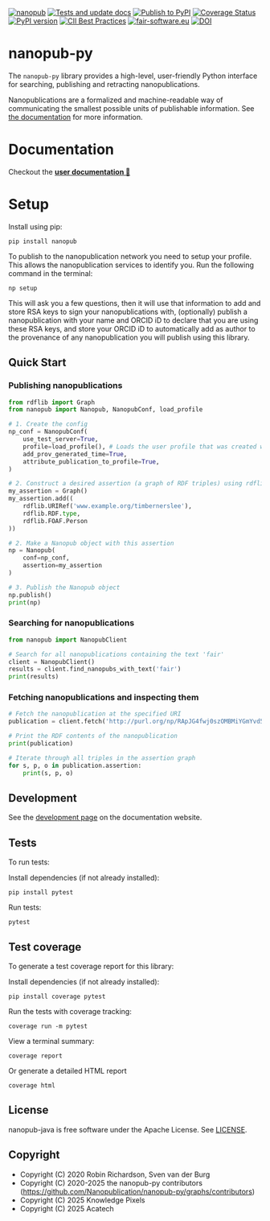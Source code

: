 [![nanopub](https://img.shields.io/badge/rsd-nanopub-00a3e3.svg)](https://www.research-software.nl/software/nanopub)
[![Tests and update docs](https://github.com/Nanopublication/nanopub-py/actions/workflows/build.yml/badge.svg)](https://github.com/Nanopublication/nanopub-py/actions/workflows/build.yml) [![Publish to PyPI](https://github.com/Nanopublication/nanopub-py/actions/workflows/pypi.yml/badge.svg)](https://github.com/Nanopublication/nanopub-py/actions/workflows/pypi.yml)
[![Coverage Status](https://coveralls.io/repos/github/Nanopublication/nanopub-py/badge.svg)](https://coveralls.io/github/Nanopublication/nanopub-py)
[![PyPI version](https://badge.fury.io/py/nanopub.svg)](https://badge.fury.io/py/nanopub)
[![CII Best Practices](https://bestpractices.coreinfrastructure.org/projects/4491/badge)](https://bestpractices.coreinfrastructure.org/projects/4491)
[![fair-software.eu](https://img.shields.io/badge/fair--software.eu-%E2%97%8F%20%20%E2%97%8F%20%20%E2%97%8F%20%20%E2%97%8F%20%20%E2%97%8F-green)](https://fair-software.eu)
[![DOI](https://zenodo.org/badge/302247101.svg)](https://zenodo.org/badge/latestdoi/302247101)

# nanopub-py

The ```nanopub-py``` library provides a high-level, user-friendly Python interface for searching, publishing and retracting nanopublications.

Nanopublications are a formalized and machine-readable way of communicating the smallest possible units of publishable information. See [the documentation](https://nanopublication.github.io/nanopub-py/getting-started/what-are-nanopubs) for more information.

# Documentation

Checkout the **[user documentation 📖 ](https://nanopublication.github.io/nanopub-py)**

# Setup
Install using pip:
```
pip install nanopub
```

To publish to the nanopublication network you need to setup your profile. This allows the nanopublication services to identify you. Run the following command in the terminal:
```
np setup
```
This will ask you a few questions, then it will use that information to add and store RSA keys to sign your nanopublications with, (optionally) publish a nanopublication with your name and ORCID iD to declare that you are using these RSA keys, and store your ORCID iD to automatically add as author to the provenance of any nanopublication you will publish using this library.

## Quick Start


### Publishing nanopublications
```python
from rdflib import Graph
from nanopub import Nanopub, NanopubConf, load_profile

# 1. Create the config
np_conf = NanopubConf(
    use_test_server=True,
    profile=load_profile(), # Loads the user profile that was created with `np setup`
    add_prov_generated_time=True,
    attribute_publication_to_profile=True,
)

# 2. Construct a desired assertion (a graph of RDF triples) using rdflib
my_assertion = Graph()
my_assertion.add((
    rdflib.URIRef('www.example.org/timbernerslee'),
    rdflib.RDF.type,
    rdflib.FOAF.Person
))

# 2. Make a Nanopub object with this assertion
np = Nanopub(
    conf=np_conf,
    assertion=my_assertion
)

# 3. Publish the Nanopub object
np.publish()
print(np)
```


### Searching for nanopublications
```python
from nanopub import NanopubClient

# Search for all nanopublications containing the text 'fair'
client = NanopubClient()
results = client.find_nanopubs_with_text('fair')
print(results)
```

### Fetching nanopublications and inspecting them
```python
# Fetch the nanopublication at the specified URI
publication = client.fetch('http://purl.org/np/RApJG4fwj0szOMBMiYGmYvd5MCtRle6VbwkMJUb1SxxDM')

# Print the RDF contents of the nanopublication
print(publication)

# Iterate through all triples in the assertion graph
for s, p, o in publication.assertion:
    print(s, p, o)

```


## Development

See the [development page](https://nanopublication.github.io/nanopub-py/getting-started/development/) on the documentation website.


## Tests

To run tests: 

Install dependencies (if not already installed):

```
pip install pytest
```

Run tests:

```
pytest
```

## Test coverage

To generate a test coverage report for this library:

Install dependencies (if not already installed):

```
pip install coverage pytest
```

Run the tests with coverage tracking:

```
coverage run -m pytest
```

View a terminal summary:

```
coverage report
```

Or generate a detailed HTML report

```
coverage html
```

## License

nanopub-java is free software under the Apache License. See [LICENSE](LICENSE).


## Copyright

- Copyright (C) 2020 Robin Richardson, Sven van der Burg
- Copyright (C) 2020-2025 the nanopub-py contributors (https://github.com/Nanopublication/nanopub-py/graphs/contributors)
- Copyright (C) 2025 Knowledge Pixels
- Copyright (C) 2025 Acatech
